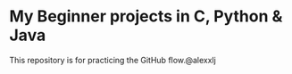 # My Beginner projects in C, Python & Java
This repository is for practicing the GitHub flow.@alexxlj 
